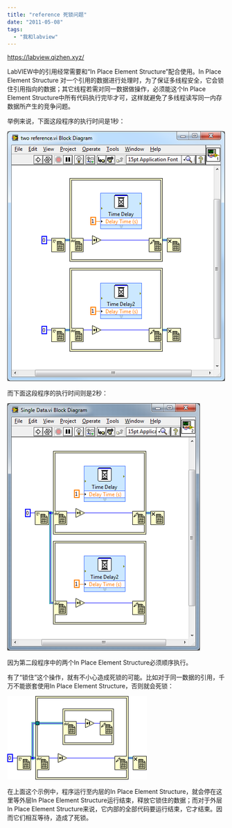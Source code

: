 ```yaml
---
title: "reference 死锁问题"
date: "2011-05-08"
tags: 
  - "我和labview"
---
```


https://labview.qizhen.xyz/

LabVIEW中的引用经常需要和“In Place Element Structure”配合使用。In Place Element Structure 对一个引用的数据进行处理时，为了保证多线程安全，它会锁住引用指向的数据；其它线程若需对同一数据做操作，必须能这个In Place Element Structure中所有代码执行完毕才可，这样就避免了多线程读写同一内存数据所产生的竞争问题。

举例来说，下面这段程序的执行时间是1秒：

![image](images/image.png "image")

而下面这段程序的执行时间则是2秒：

![image](images/image1.png "image")

因为第二段程序中的两个In Place Element Structure必须顺序执行。

有了“锁住”这个操作，就有不小心造成死锁的可能。比如对于同一数据的引用，千万不能嵌套使用In Place Element Structure，否则就会死锁：

![image](images/image2.png "image")

在上面这个示例中，程序运行至内层的In Place Element Structure，就会停在这里等外层In Place Element Structure运行结束，释放它锁住的数据；而对于外层In Place Element Structure来说，它内部的全部代码要运行结束，它才结束。因而它们相互等待，造成了死锁。
